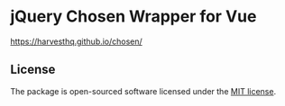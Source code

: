 # jQuery Chosen Wrapper for Vue

https://harvesthq.github.io/chosen/


## License

The package is open-sourced software licensed under the [MIT license](https://opensource.org/licenses/MIT).
